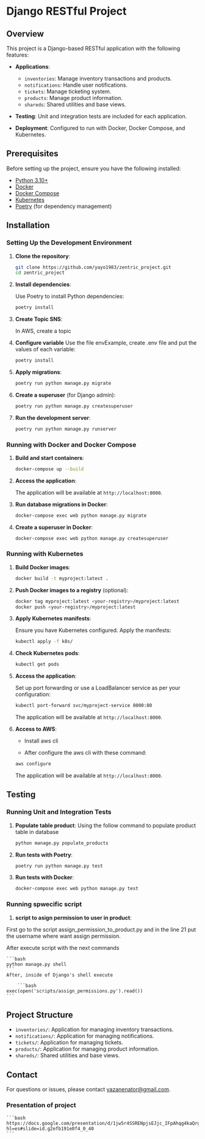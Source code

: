 # Django RESTful Project

## Overview

This project is a Django-based RESTful application with the following features:

- **Applications**:
  - `inventories`: Manage inventory transactions and products.
  - `notifications`: Handle user notifications.
  - `tickets`: Manage ticketing system.
  - `products`: Manage product information.
  - `shareds`: Shared utilities and base views.

- **Testing**: Unit and integration tests are included for each application.
- **Deployment**: Configured to run with Docker, Docker Compose, and Kubernetes.

## Prerequisites

Before setting up the project, ensure you have the following installed:

- [Python 3.10+](https://www.python.org/downloads/)
- [Docker](https://www.docker.com/products/docker-desktop)
- [Docker Compose](https://docs.docker.com/compose/install/)
- [Kubernetes](https://kubernetes.io/docs/tasks/tools/install-kubectl/)
- [Poetry](https://python-poetry.org/docs/#installation) (for dependency management)

## Installation

### Setting Up the Development Environment

1. **Clone the repository**:

    ```bash
    git clone https://github.com/yayo1983/zentric_project.git
    cd zentric_project
    ```

2. **Install dependencies**:

    Use Poetry to install Python dependencies:

    ```bash
    poetry install
    ```

3. **Create Topic SNS**:

    In AWS, create a topic

4. **Configure variable**
 Use the file envExample, create .env file and put the values of each variable:

    ```bash
    poetry install
    ```

5. **Apply migrations**:

    ```bash
    poetry run python manage.py migrate
    ```

6. **Create a superuser** (for Django admin):

    ```bash
    poetry run python manage.py createsuperuser
    ```

7. **Run the development server**:

    ```bash
    poetry run python manage.py runserver
    ```

### Running with Docker and Docker Compose

1. **Build and start containers**:

    ```bash
    docker-compose up --build
    ```

2. **Access the application**:

    The application will be available at `http://localhost:8000`.

3. **Run database migrations in Docker**:

    ```bash
    docker-compose exec web python manage.py migrate
    ```

4. **Create a superuser in Docker**:

    ```bash
    docker-compose exec web python manage.py createsuperuser
    ```

### Running with Kubernetes

1. **Build Docker images**:

    ```bash
    docker build -t myproject:latest .
    ```

2. **Push Docker images to a registry** (optional):

    ```bash
    docker tag myproject:latest <your-registry>/myproject:latest
    docker push <your-registry>/myproject:latest
    ```

3. **Apply Kubernetes manifests**:

    Ensure you have Kubernetes configured. Apply the manifests:

    ```bash
    kubectl apply -f k8s/
    ```

4. **Check Kubernetes pods**:

    ```bash
    kubectl get pods
    ```

5. **Access the application**:

    Set up port forwarding or use a LoadBalancer service as per your configuration:

    ```bash
    kubectl port-forward svc/myproject-service 8000:80
    ```

    The application will be available at `http://localhost:8000`.


6. **Access to AWS**:

    - Install aws cli
    
    - After configure the aws cli with these command:

    ```bash
    aws configure
    ```

    The application will be available at `http://localhost:8000`.


## Testing

### Running Unit and Integration Tests

1. **Populate table product**:
Using the follow command to populate product table in database
    ```bash
    python manage.py populate_products
    ```

2. **Run tests with Poetry**:

    ```bash
    poetry run python manage.py test
    ```

3. **Run tests with Docker**:

    ```bash
    docker-compose exec web python manage.py test
    ```

### Running spwecific script

1. **script to asign permission to user in product**:

First go to the script assign_permission_to_product.py and in the line 21
put the username where want assign permission.

After execute script with the next commands

    ```bash
    python manage.py shell
    ```
    After, inside of Django's shell execute

        ```bash
    exec(open('scripts/assign_permissions.py').read())
    ```

## Project Structure

- `inventories/`: Application for managing inventory transactions.
- `notifications/`: Application for managing notifications.
- `tickets/`: Application for managing tickets.
- `products/`: Application for managing product information.
- `shareds/`: Shared utilities and base views.


## Contact

For questions or issues, please contact [yazanenator@gmail.com](mailto:yazanenator@gmail.com).

### Presentation of project

    ```bash
    https://docs.google.com/presentation/d/1jw5r4SSRENpjsEJjc_IFpAhqg4kaQrg4jporqiLqlZc/edit?hl=es#slide=id.g2efb191e0f4_0_40
    ```



